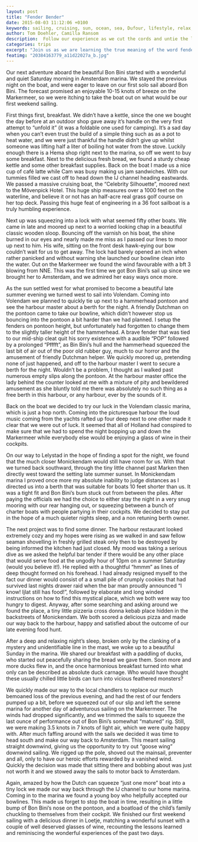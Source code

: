 ```yaml
---
layout: post
title: "Fender Bender"
date: 2015-08-03 11:12:06 +0100
keywords: sailing, cruising, sun, ocean, sea, Dufour, lifestyle, relax, enjoy
author: Tom Doehler, Camilla Ransom
description:  Follow our experience as we cut the cords and untie the lines, leaving behind the buzz of our busy city lives, and immerse ourselves in a life of sailing, anchoring, boating and generally living a happy cruisers life.
categories: trips
excerpt: "Join us as we are learning the true meaning of the word fender bender while sailing to the cute dutch town of Monickendam."
featimg: "20384163779_a11d22027a_b.jpg"
---
```

Our next adventure aboard the beautiful Bon Bini started with a wonderful and quiet Saturday morning in Amsterdam marina. We stayed the previous night on the boat, and were eager to leave on our first solo sail aboard Bon Bini. The forecast promised an enjoyable 10-15 knots of breeze on the Markermeer, so we were itching to take the boat out on what would be our first weekend sailing.

First things first, breakfast. We didn’t have a kettle, since the one we bought the day before at an outdoor shop gave away it’s handle on the very first attempt to “unfold it” (it was a foldable one used for camping). It’s a sad day when you can’t even trust the build of a simple thing such as as a pot to heat water, and we were just thankful the handle didn’t give up whilst someone was lifting half a liter of boiling hot water from the stove. Luckily enough there is a Hema shop right next to the marina, so off we went to buy some breakfast. Next to the delicious fresh bread, we found a sturdy cheap kettle and some other breakfast supplies. Back on the boat I made us a nice cup of café latte while Cam was busy making us jam sandwiches. With our tummies filled we cast off to head down the IJ channel heading eastwards. We passed a massive cruising boat, the “Celebrity Silhouette”, moored next to the Mövenpick Hotel. This huge ship measures over a 1000 feet on the waterline, and believe it or not has an half-acre real grass golf course on her top deck. Passing this huge feat of engineering in a 36 foot sailboat is a truly humbling experience.

Next up was squeezing into a lock with what seemed fifty other boats. We came in late and moored up next to a worried looking chap in a beautiful classic wooden sloop. Bouncing off the varnish on his boat, the shine burned in our eyes and nearly made me miss as I passed our lines to moor up next to him. His wife, sitting on the front desk hawk-eying our bow couldn’t wait for us to get away. The lock had barely opened an inch when rather panicked and without warning she launched our bowline clean into the water.
Out on the Markermeer we found the wind favourable with a bft 3 blowing from NNE. This was the first time we got Bon Bini’s sail up since we brought her to Amsterdam, and we admired her easy ways once more.

As the sun settled west for what promised to become a beautiful late summer evening we turned west to sail into Volendam. Coming into Volendam we planned to quickly tie up next to a hammerhead pontoon and see the harbour master about a berth for the night. A friendly Dutchman on the pontoon came to take our bowline, which didn’t however stop us bouncing into the pontoon a bit harder than we had planned. I setup the fenders on pontoon height, but unfortunately had forgotten to change them to the slightly taller height of the hammerhead. A brave fender that was tied to our mid-ship cleat quit his sorry existence with a audible “POP” followed by a prolonged “Pfffft”, as Bin Bini’s hull and the hammerhead squeezed the last bit of air out of the poor old rubber guy, much to our horror and the amusement of friendly Dutchman helper. We quickly moored up, pretending none of just happened, and off to the harbour master I went to secure a berth for the night. Wouldn’t be a problem, I thought as I walked past numerous empty slips along the pontoon. At the harbour master office the lady behind the counter looked at me with a mixture of pity and bewildered amusement as she bluntly told me there was absolutely no such thing as a free berth in this harbour, or any harbour, ever by the sounds of it.

Back on the boat we decided to try our luck in the Volendam classic marina, which is just a hop north. Coming into the picturesque harbour the loud music coming from the yachts rafted up four deep next to one other made it clear that we were out of luck. It seemed that all of Holland had conspired to make sure that we had to spend the night bopping up and down the Markermeer while everybody else would be enjoying a glass of wine in their cockpits.

On our way to Lelystad in the hope of finding a spot for the night, we found that the much closer Monickendam would still have room for us. With that we turned back southward, through the tiny little channel past Marken then directly west toward the setting late summer sunset. In Monickendam marina I proved once more my absolute inability to judge distances as I directed us into a berth that was suitable for boats 10 feet shorter than us. It was a tight fit and Bon Bini’s bum stuck out from between the piles. After paying the officials we had the choice to either stay the night in a very snug mooring with our rear hanging out, or squeezing between a bunch of charter boats with people partying in their cockpits. We decided to stay put in the hope of a much quieter nights sleep, and a non retuning berth owner.

The next project was to find some dinner. The harbour restaurant looked extremely cozy and my hopes were rising as we walked in and saw fellow seaman shovelling in freshly grilled steak only then to be destroyed by being informed the kitchen had just closed. My mood was taking a serious dive as we asked the helpful bar tender if there would be any other place that would serve food at the ungodly hour of 10pm on a summer Saturday (would you believe it!). He replied with a thoughtful “hmmm” as lines of deep thought formed on his forehead. I had already resigned myself to the fact our dinner would consist of a a small pile of crumply cookies that had survived last nights drawer raid when the bar man proudly announced “I know! Ijlat still has food!”, followed by elaborate and long winded instructions on how to find this mystical place, which we both were way too hungry to digest. Anyway, after some searching and asking around we found the place, a tiny little pizzeria cross donna kebab place hidden in the backstreets of Monickendam. We both scored a delicious pizza and made our way back to the harbour, happy and satisfied about the outcome of our late evening food hunt.

After a deep and relaxing night’s sleep, broken only by the clanking of a mystery and unidentifiable line in the mast, we woke up to a beautiful Sunday in the marina. We shared our breakfast with a paddling of ducks, who started out peacefully sharing the bread we gave them. Soon more and more ducks flew in, and the once harmonious breakfast turned into what only can be described as absolute duck carnage. Who would have thought these usually chilled little birds can turn into vicious feathered monsters?

We quickly made our way to the local chandlers to replace our much bemoaned loss of the previous evening, and had the rest of our fenders pumped up a bit, before we squeezed out of our slip and left the serene marina for another day of adventurous sailing on the Markermeer. The winds had dropped significantly, and we trimmed the sails to squeeze the last ounce of performance out of Bon Bini’s somewhat “matured” rig. Still, we were making 3.5 knots in 7 knots of light air, which we were quite happy with.  After much faffing around with the sails we decided it was time to head south and make our way back to Amsterdam. This meant sailing straight downwind, giving us the opportunity to try out “goose wing” downwind sailing. We rigged up the pole, shoved out the mainsail, preventer and all, only to have our heroic efforts rewarded by a vanished wind. Quickly the decision was made that sitting there and bobbing about was just not worth it and we stowed away the sails to motor back to Amsterdam.

Again, amazed by how the Dutch can squeeze “just one more” boat into a tiny lock we made our way back through the IJ channel to our home marina. Coming in to the marina we found a young boy who helpfully accepted our bowlines. This made us forget to stop the boat in time, resulting in a little bump of Bon Bini’s nose on the pontoon, and a boatload of the child’s family chuckling to themselves from their cockpit. We finished our first weekend sailing with a delicious dinner in Loetje, matching a wonderful sunset with a couple of well deserved glasses of wine, recounting the lessons learned and reminiscing the wonderful experiences of the past two days.
